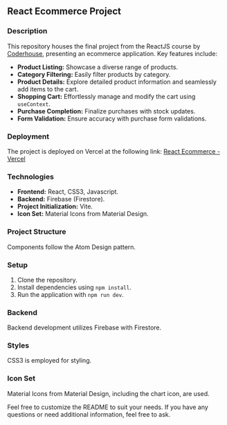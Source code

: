## React Ecommerce Project

### Description

This repository houses the final project from the ReactJS course by [Coderhouse](https://www.coderhouse.com), presenting an ecommerce application. Key features include:

- **Product Listing:** Showcase a diverse range of products.
- **Category Filtering:** Easily filter products by category.
- **Product Details:** Explore detailed product information and seamlessly add items to the cart.
- **Shopping Cart:** Effortlessly manage and modify the cart using `useContext`.
- **Purchase Completion:** Finalize purchases with stock updates.
- **Form Validation:** Ensure accuracy with purchase form validations.

### Deployment
The project is deployed on Vercel at the following link: [React Ecommerce - Vercel](https://react-ecommerce-coderhouse-delta.vercel.app)

### Technologies

- **Frontend:** React, CSS3, Javascript.
- **Backend:** Firebase (Firestore).
- **Project Initialization:** Vite.
- **Icon Set:** Material Icons from Material Design.

### Project Structure

Components follow the Atom Design pattern.

### Setup

1. Clone the repository.
2. Install dependencies using `npm install`.
3. Run the application with `npm run dev`.

### Backend

Backend development utilizes Firebase with Firestore.

### Styles

CSS3 is employed for styling.

### Icon Set

Material Icons from Material Design, including the chart icon, are used.

Feel free to customize the README to suit your needs. If you have any questions or need additional information, feel free to ask.
